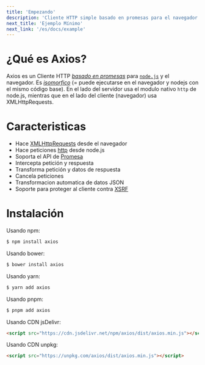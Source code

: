```yaml
---
title: 'Empezando'
description: 'Cliente HTTP simple basado en promesas para el navegador y node.js'
next_title: 'Ejemplo Mínimo'
next_link: '/es/docs/example'
---
```


# ¿Qué es Axios?
Axios es un Cliente HTTP *[basado en promesas](https://javascript.info/promise-basics)* para [`node.js`](https://nodejs.org) y el navegador. Es *[isomorfico](https://www.lullabot.com/articles/what-is-an-isomorphic-application)* (= puede ejecutarse en el navegador y nodejs con el mismo código base). En el lado del servidor usa el modulo nativo `http` de node.js, mientras que en el lado del cliente (navegador) usa XMLHttpRequests.

# Caracteristicas

- Hace [XMLHttpRequests](https://developer.mozilla.org/en-US/docs/Web/API/XMLHttpRequest) desde el navegador
- Hace peticiones [http](http://nodejs.org/api/http.html) desde node.js
- Soporta el API de [Promesa](https://developer.mozilla.org/en-US/docs/Web/JavaScript/Reference/Global_Objects/Promise)
- Intercepta petición y respuesta
- Transforma petición y datos de respuesta
- Cancela peticiones
- Transformacion automatica de datos JSON
- Soporte para proteger al cliente contra [XSRF](http://en.wikipedia.org/wiki/Cross-site_request_forgery)

# Instalación

Usando npm:

```bash
$ npm install axios
```

Usando bower:

```bash
$ bower install axios
```

Usando yarn:

```bash
$ yarn add axios
```

Usando pnpm:

```bash
$ pnpm add axios
```

Usando CDN jsDelivr:

```html
<script src="https://cdn.jsdelivr.net/npm/axios/dist/axios.min.js"></script>
```

Usando CDN unpkg:

```html
<script src="https://unpkg.com/axios/dist/axios.min.js"></script>
```
